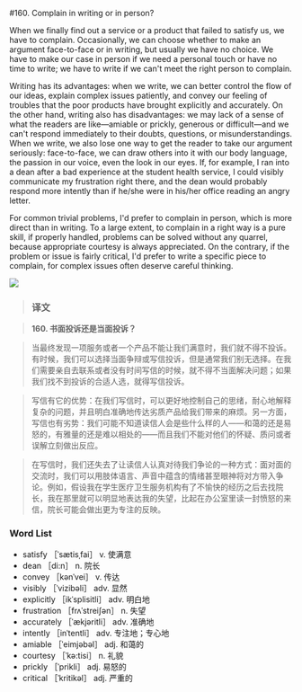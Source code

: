 #160. Complain in writing or in person?

When we finally find out a service or a product that failed to satisfy us, we have to complain. Occasionally, we can choose whether to make an argument face-to-face or in writing, but usually we have no choice. We have to make our case in person if we need a personal touch or have no time to write; we have to write if we can't meet the right person to complain.

Writing has its advantages: when we write, we can better control the flow of our ideas, explain complex issues patiently, and convey our feeling of troubles that the poor products have brought explicitly and accurately. On the other hand, writing also has disadvantages: we may lack of a sense of what the readers are like—amiable or prickly, generous or difficult—and we can't respond immediately to their doubts, questions, or misunderstandings. When we write, we also lose one way to get the reader to take our argument seriously: face-to-face, we can draw others into it with our body language, the passion in our voice, even the look in our eyes. If, for example, I ran into a dean after a bad experience at the student health service, I could visibly communicate my frustration right there, and the dean would probably respond more intently than if he/she were in his/her office reading an angry letter.

For common trivial problems, I'd prefer to complain in person, which is more direct than in writing. To a large extent, to complain in a right way is a pure skill, if properly handled, problems can be solved without any quarrel, because appropriate courtesy is always appreciated. On the contrary, if the problem or issue is fairly critical, I'd prefer to write a specific piece to complain, for complex issues often deserve careful thinking.

![](images/TOEFL-iBT-High-Score-Essays-160.jpg)

> ### 译文

> **160. 书面投诉还是当面投诉？**

> 当最终发现一项服务或者一个产品不能让我们满意时，我们就不得不投诉。有时候，我们可以选择当面争辩或写信投诉，但是通常我们别无选择。在我们需要亲自去联系或者没有时间写信的时候，就不得不当面解决问题；如果我们找不到投诉的合适人选，就得写信投诉。

> 写信有它的优势：在我们写信时，可以更好地控制自己的思绪，耐心地解释复杂的问题，并且明白准确地传达劣质产品给我们带来的麻烦。另一方面，写信也有劣势：我们可能不知道读信人会是些什么样的人——和蔼的还是易怒的，有雅量的还是难以相处的——而且我们不能对他们的怀疑、质问或者误解立刻做出反应。

> 在写信时，我们还失去了让读信人认真对待我们争论的一种方式：面对面的交流时，我们可以用肢体语言、声音中蕴含的情绪甚至眼神将对方带入争论。例如，假设我在学生医疗卫生服务机构有了不愉快的经历之后去找院长，我在那里就可以明显地表达我的失望，比起在办公室里读一封愤怒的来信，院长可能会做出更为专注的反映。

### Word List

 * satisfy ［ˈsætisˌfai］ v. 使满意
 * dean ［di:n］ n. 院长
 * convey ［kənˈvei］ v. 传达
 * visibly ［ˈvizibəli］ adv. 显然
 * explicitly ［ikˈsplisitli］ adv. 明白地
 * frustration ［frʌˈstreiʃən］ n. 失望
 * accurately ［ˈækjəritli］ adv. 准确地
 * intently ［inˈtentli］ adv. 专注地；专心地
 * amiable ［ˈeimjəbəl］ adj. 和蔼的
 * courtesy ［ˈkə:tisi］ n. 礼貌
 * prickly ［ˈprikli］ adj. 易怒的
 * critical ［ˈkritikəl］ adj. 严重的
